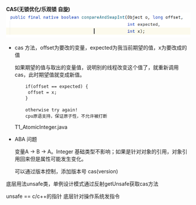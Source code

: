 **CAS(无锁优化/乐观锁 自旋)**
![img.png](img.png)
- cas 方法，offset为要改的变量，expected为我当前期望的值，x为要改成的值

    如果期望的值与取出的变量值，说明别的线程改变这个值了，就重新调用cas，此时期望值就变成新值。
        
          if(offset == expected) {
           offset = x;
          }
        
          otherwise try again!
          cpu原语支持，保证原子性，不允许被打断
    T1_AtomicInteger.java

- ABA 问题

  变量A -> B -> A。Integer 基础类型不影响；如果是针对对象的引用，对象引用回来但是属性可能发生变化。
  
  可以通过版本控制，添加版本号 cas(version)
    

底层用法unsafe类，单例设计模式通过反射getUnsafe获取cas方法

unsafe == c/c++的指针
底层针对操作系统发指令

